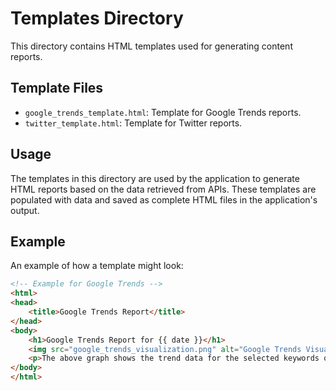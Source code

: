 # Templates Directory

This directory contains HTML templates used for generating content reports.

## Template Files

- `google_trends_template.html`: Template for Google Trends reports.
- `twitter_template.html`: Template for Twitter reports.

## Usage

The templates in this directory are used by the application to generate HTML reports based on the data retrieved from APIs. These templates are populated with data and saved as complete HTML files in the application's output.

## Example

An example of how a template might look:

```html
<!-- Example for Google Trends -->
<html>
<head>
    <title>Google Trends Report</title>
</head>
<body>
    <h1>Google Trends Report for {{ date }}</h1>
    <img src="google_trends_visualization.png" alt="Google Trends Visualization">
    <p>The above graph shows the trend data for the selected keywords over the past month.</p>
</body>
</html>

